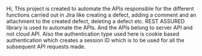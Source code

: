 Hi,
This project is created to automate the APIs responsible for the different functions carried out in Jira like creating a defect, adding a comment and an attachment to the 
created defect, deleting a defect etc. REST ASSURED library is used to automate the APIs. And the APIs belong to server API and not cloud API. Also the authentication type 
used here is cookie based authentication which creates a session ID which is to be used for all the subsequent API requests made.

